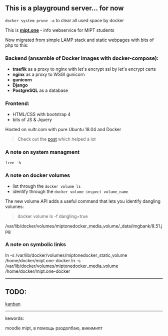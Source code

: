 ## This is a playground server... for now
`docker system prune -a` to clear all used space by docker

This is [**mipt.one**](https://mipt.one/) - info webservice for MIPT students

Now migrated from simple LAMP stack and static webpages with bits of php to this:

### Backend (ansamble of Docker images with docker-compose):
 - **traefik** as a proxy to nginx with let's encrypt ssl by let's encrypt certs
 - **nginx** as a proxy to WSGI gunicorn
 - **gunicorn**
 - **Django**
 - **PostgreSQL** as a database
 
### Frontend:
 - HTML/CSS with bootstrap 4
 - bits of JS & Jquery

Hosted on vultr.com with pure Ubuntu 18.04 and Docker

> Check out the [post](https://testdriven.io/dockerizing-django-with-postgres-gunicorn-and-nginx) which helped a lot


### A note on system managment

`free -h`

### A note on docker volumes

- list through the `docker volume ls`
- identify through the `docker volume inspect volume_name`

The new volume API adds a useful command that lets you identify dangling volumes:
> docker volume ls -f dangling=true



/var/lib/docker/volumes/miptonedocker_media_volume/_data/imgbank/8.51.jpg

### A note on symbolic links

ln -s /var/lib/docker/volumes/miptonedocker_static_volume /home/docker/mipt.one-docker
ln -s /var/lib/docker/volumes/miptonedocker_media_volume /home/docker/mipt.one-docker

---


## TODO:

[kanban](https://github.com/barklan/mipt.one-docker/projects/1)
 
---


kewords:

moodle mipt, в помощь раздолбаю, викимипт